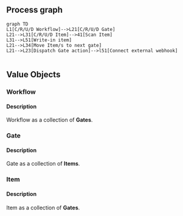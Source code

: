## Process graph

```mermaid
graph TD
L1[C/R/U/D Workflow]-->L21[C/R/U/D Gate]
L21-->L31[C/R/U/D Item]-->41[Scan Item]
L31-->L51[Write-in item]
L21-->L34[Move Item/s to next gate]
L21-->L23[Dispatch Gate action]-->l51[Connect external webhook]


```

## Value Objects

### Workflow

#### Description
Workflow as a collection of **Gates**.


### Gate
#### Description
Gate as a collection of **Items**.

### Item
#### Description
Item as a collection of **Gates**.